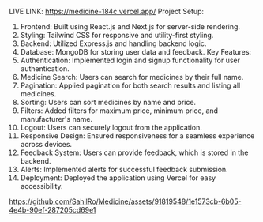 LIVE LINK: https://medicine-184c.vercel.app/
Project Setup:
1.	Frontend: Built using React.js and Next.js for server-side rendering.
2.	Styling: Tailwind CSS for responsive and utility-first styling.
3.	Backend: Utilized Express.js and handling backend logic.
4.	Database: MongoDB for storing user data and feedback.
Key Features:
1.	Authentication: Implemented login and signup functionality for user authentication.
2.	Medicine Search: Users can search for medicines by their full name.
3.	Pagination: Applied pagination for both search results and listing all medicines.
4.	Sorting: Users can sort medicines by name and price.
5.	Filters: Added filters for maximum price, minimum price, and manufacturer's name.
6.	Logout: Users can securely logout from the application.
7.	Responsive Design: Ensured responsiveness for a seamless experience across devices.
8.	Feedback System: Users can provide feedback, which is stored in the backend.
9.	Alerts: Implemented alerts for successful feedback submission.
10.	Deployment: Deployed the application using Vercel for easy accessibility.



https://github.com/SahilRo/Medicine/assets/91819548/1e1573cb-6b05-4e4b-90ef-287205cd69e1



    
